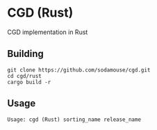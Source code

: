 # CGD (Rust)
CGD implementation in Rust

## Building
``` command
git clone https://github.com/sodamouse/cgd.git
cd cgd/rust
cargo build -r
```

## Usage
``` command
Usage: cgd (Rust) sorting_name release_name
```

